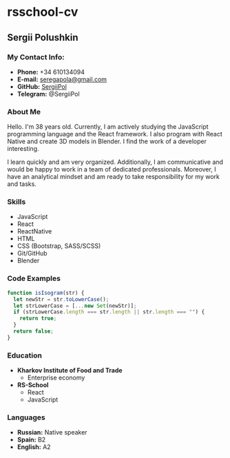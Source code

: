 # rsschool-cv

## Sergii Polushkin

### My Contact Info:

- **Phone:** +34 610134094
- **E-mail:** [seregapola@gmail.com](mailto:seregapola@gmail.com)
- **GitHub:** [SergiiPol](https://github.com/SergiiPol)
- **Telegram:** @SergiiPol

### About Me

Hello. I'm 38 years old. Currently, I am actively studying the JavaScript programming language and the React framework. I also program with React Native and create 3D models in Blender. I find the work of a developer interesting.

I learn quickly and am very organized. Additionally, I am communicative and would be happy to work in a team of dedicated professionals. Moreover, I have an analytical mindset and am ready to take responsibility for my work and tasks.

### Skills

<!-- @import "[TOC]" {cmd="toc" depthFrom=1 depthTo=6 orderedList=false} -->

- JavaScript
- React
- ReactNative
- HTML
- CSS (Bootstrap, SASS/SCSS)
- Git/GitHub
- Blender

### Code Examples

```javascript
function isIsogram(str) {
  let newStr = str.toLowerCase();
  let strLowerCase = [...new Set(newStr)];
  if (strLowerCase.length === str.length || str.length === "") {
    return true;
  }
  return false;
}
```

### Education

- **Kharkov Institute of Food and Trade**
  - Enterprise economy
- **RS-School**
  - React
  - JavaScript

### Languages

- **Russian:** Native speaker
- **Spain:** B2
- **English:** A2
